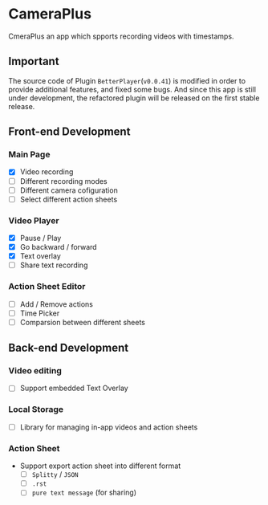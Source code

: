 # CameraPlus

CmeraPlus an app which spports recording videos with timestamps.

## **Important**

The source code of Plugin `BetterPlayer`(`v0.0.41`) is modified in order to provide additional features, and fixed some bugs. And since this app is still under development, the refactored plugin will be released on the first stable release.
## Front-end Development
### Main Page

- [X] Video recording
- [ ] Different recording modes
- [ ] Different camera cofiguration
- [ ] Select different action sheets

### Video Player

- [x] Pause / Play
- [x] Go backward / forward
- [x] Text overlay
- [ ] Share text recording

### Action Sheet Editor

- [ ] Add / Remove actions
- [ ] Time Picker
- [ ] Comparsion between different sheets

## Back-end Development
### Video editing

- [ ] Support embedded Text Overlay

### Local Storage

- [ ] Library for managing in-app videos and action sheets

### Action Sheet

* Support export action sheet into different format
  - [ ] `Splitty` / `JSON`
  - [ ] `.rst`
  - [ ] `pure text message` (for sharing)
